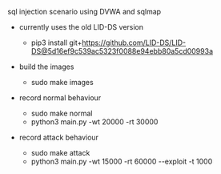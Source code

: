 sql injection scenario using DVWA and sqlmap
- currently uses the old LID-DS version
  - pip3 install git+https://github.com/LID-DS/LID-DS@5d16ef9c539ac5323f0088e94ebb80a5cd00993a


- build the images
  - sudo make images
- record normal behaviour
  - sudo make normal
  - python3 main.py -wt 20000 -rt 30000
- record attack behaviour
  - sudo make attack
  - python3 main.py -wt 15000 -rt 60000 --exploit -t 1000
